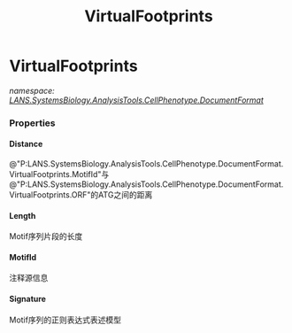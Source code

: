 ﻿---
title: VirtualFootprints
---

# VirtualFootprints
_namespace: [LANS.SystemsBiology.AnalysisTools.CellPhenotype.DocumentFormat](N-LANS.SystemsBiology.AnalysisTools.CellPhenotype.DocumentFormat.html)_





### Properties

#### Distance
@"P:LANS.SystemsBiology.AnalysisTools.CellPhenotype.DocumentFormat.VirtualFootprints.MotifId"与@"P:LANS.SystemsBiology.AnalysisTools.CellPhenotype.DocumentFormat.VirtualFootprints.ORF"的ATG之间的距离
#### Length
Motif序列片段的长度
#### MotifId
注释源信息
#### Signature
Motif序列的正则表达式表述模型

